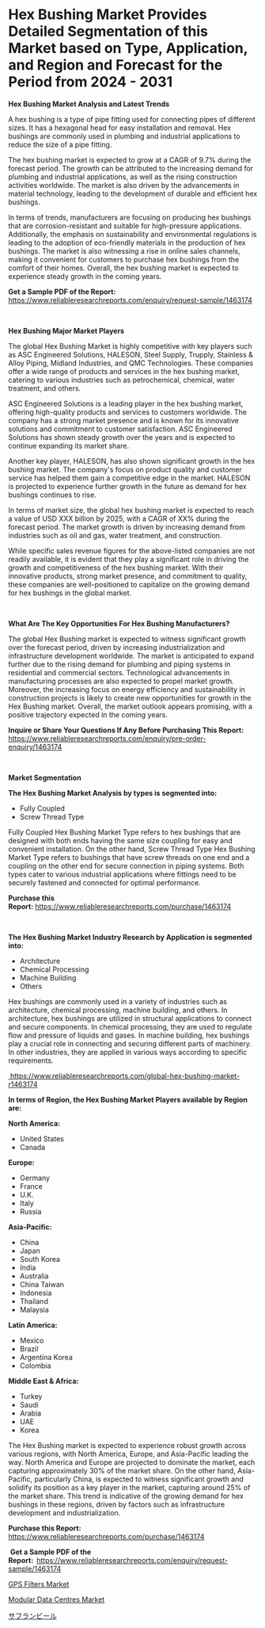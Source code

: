 <p><h1>Hex Bushing Market Provides Detailed Segmentation of this Market based on Type, Application, and Region and Forecast for the Period from 2024 - 2031</h1></p><p><strong>Hex Bushing Market Analysis and Latest Trends</strong></p>
<p><p>A hex bushing is a type of pipe fitting used for connecting pipes of different sizes. It has a hexagonal head for easy installation and removal. Hex bushings are commonly used in plumbing and industrial applications to reduce the size of a pipe fitting.</p><p>The hex bushing market is expected to grow at a CAGR of 9.7% during the forecast period. The growth can be attributed to the increasing demand for plumbing and industrial applications, as well as the rising construction activities worldwide. The market is also driven by the advancements in material technology, leading to the development of durable and efficient hex bushings.</p><p>In terms of trends, manufacturers are focusing on producing hex bushings that are corrosion-resistant and suitable for high-pressure applications. Additionally, the emphasis on sustainability and environmental regulations is leading to the adoption of eco-friendly materials in the production of hex bushings. The market is also witnessing a rise in online sales channels, making it convenient for customers to purchase hex bushings from the comfort of their homes. Overall, the hex bushing market is expected to experience steady growth in the coming years.</p></p>
<p><strong>Get a Sample PDF of the Report:&nbsp;</strong> <a href="https://www.reliableresearchreports.com/enquiry/request-sample/1463174">https://www.reliableresearchreports.com/enquiry/request-sample/1463174</a></p>
<p>&nbsp;</p>
<p><strong>Hex Bushing Major Market Players</strong></p>
<p><p>The global Hex Bushing Market is highly competitive with key players such as ASC Engineered Solutions, HALESON, Steel Supply, Trupply, Stainless & Alloy Piping, Midland Industries, and QMC Technologies. These companies offer a wide range of products and services in the hex bushing market, catering to various industries such as petrochemical, chemical, water treatment, and others.</p><p>ASC Engineered Solutions is a leading player in the hex bushing market, offering high-quality products and services to customers worldwide. The company has a strong market presence and is known for its innovative solutions and commitment to customer satisfaction. ASC Engineered Solutions has shown steady growth over the years and is expected to continue expanding its market share.</p><p>Another key player, HALESON, has also shown significant growth in the hex bushing market. The company's focus on product quality and customer service has helped them gain a competitive edge in the market. HALESON is projected to experience further growth in the future as demand for hex bushings continues to rise.</p><p>In terms of market size, the global hex bushing market is expected to reach a value of USD XXX billion by 2025, with a CAGR of XX% during the forecast period. The market growth is driven by increasing demand from industries such as oil and gas, water treatment, and construction.</p><p>While specific sales revenue figures for the above-listed companies are not readily available, it is evident that they play a significant role in driving the growth and competitiveness of the hex bushing market. With their innovative products, strong market presence, and commitment to quality, these companies are well-positioned to capitalize on the growing demand for hex bushings in the global market.</p></p>
<p>&nbsp;</p>
<p><strong>What Are The Key Opportunities For Hex Bushing Manufacturers?</strong></p>
<p><p>The global Hex Bushing market is expected to witness significant growth over the forecast period, driven by increasing industrialization and infrastructure development worldwide. The market is anticipated to expand further due to the rising demand for plumbing and piping systems in residential and commercial sectors. Technological advancements in manufacturing processes are also expected to propel market growth. Moreover, the increasing focus on energy efficiency and sustainability in construction projects is likely to create new opportunities for growth in the Hex Bushing market. Overall, the market outlook appears promising, with a positive trajectory expected in the coming years.</p></p>
<p><strong>Inquire or Share Your Questions If Any Before Purchasing This Report:</strong> <a href="https://www.reliableresearchreports.com/enquiry/pre-order-enquiry/1463174">https://www.reliableresearchreports.com/enquiry/pre-order-enquiry/1463174</a></p>
<p>&nbsp;</p>
<p><strong>Market Segmentation</strong></p>
<p><strong>The Hex Bushing Market Analysis by types is segmented into:</strong></p>
<p><ul><li>Fully Coupled</li><li>Screw Thread Type</li></ul></p>
<p><p>Fully Coupled Hex Bushing Market Type refers to hex bushings that are designed with both ends having the same size coupling for easy and convenient installation. On the other hand, Screw Thread Type Hex Bushing Market Type refers to bushings that have screw threads on one end and a coupling on the other end for secure connection in piping systems. Both types cater to various industrial applications where fittings need to be securely fastened and connected for optimal performance.</p></p>
<p><strong>Purchase this Report:&nbsp;</strong><a href="https://www.reliableresearchreports.com/purchase/1463174">https://www.reliableresearchreports.com/purchase/1463174</a></p>
<p>&nbsp;</p>
<p><strong>The Hex Bushing Market Industry Research by Application is segmented into:</strong></p>
<p><ul><li>Architecture</li><li>Chemical Processing</li><li>Machine Building</li><li>Others</li></ul></p>
<p><p>Hex bushings are commonly used in a variety of industries such as architecture, chemical processing, machine building, and others. In architecture, hex bushings are utilized in structural applications to connect and secure components. In chemical processing, they are used to regulate flow and pressure of liquids and gases. In machine building, hex bushings play a crucial role in connecting and securing different parts of machinery. In other industries, they are applied in various ways according to specific requirements.</p></p>
<p><a href="https://www.reliableresearchreports.com/global-hex-bushing-market-r1463174">&nbsp;https://www.reliableresearchreports.com/global-hex-bushing-market-r1463174</a></p>
<p><strong>In terms of Region, the Hex Bushing Market Players available by Region are:</strong></p>
<p>
    <p> <strong> North America: </strong>
        <ul>
            <li>United States</li>
            <li>Canada</li>
        </ul>
        </p> 
    <p> <strong> Europe: </strong>
        <ul>
            <li>Germany</li>
            <li>France</li>
            <li>U.K.</li>
            <li>Italy</li>
            <li>Russia</li>
        </ul>
        </p> 
    <p> <strong> Asia-Pacific: </strong>
        <ul>
            <li>China</li>
            <li>Japan</li>
            <li>South Korea</li>
            <li>India</li>
            <li>Australia</li>
            <li>China Taiwan</li>
            <li>Indonesia</li>
            <li>Thailand</li>
            <li>Malaysia</li>
        </ul>
        </p> 
    <p> <strong> Latin America: </strong>
        <ul>
            <li>Mexico</li>
            <li>Brazil</li>
            <li>Argentina Korea</li>
            <li>Colombia</li>
        </ul>
        </p> 
    <p> <strong> Middle East & Africa: </strong>
        <ul>
            <li>Turkey</li>
            <li>Saudi</li>
            <li>Arabia</li>
            <li>UAE</li>
            <li>Korea</li>
        </ul>
    </p>
    </p>
<p><p>The Hex Bushing market is expected to experience robust growth across various regions, with North America, Europe, and Asia-Pacific leading the way. North America and Europe are projected to dominate the market, each capturing approximately 30% of the market share. On the other hand, Asia-Pacific, particularly China, is expected to witness significant growth and solidify its position as a key player in the market, capturing around 25% of the market share. This trend is indicative of the growing demand for hex bushings in these regions, driven by factors such as infrastructure development and industrialization.</p></p>
<p><strong>Purchase this Report: </strong><a href="https://www.reliableresearchreports.com/purchase/1463174">https://www.reliableresearchreports.com/purchase/1463174</a></p>
<p>&nbsp;<strong>Get a Sample PDF of the Report:&nbsp;&nbsp;</strong><a href="https://www.reliableresearchreports.com/enquiry/request-sample/1463174">https://www.reliableresearchreports.com/enquiry/request-sample/1463174</a></p>
<p><strong></strong></p>
<p><p><a href="https://www.linkedin.com/pulse/gps-filters-market-exploring-share-trends-future-growth-meouc?trackingId=ZFd9z9R6PuZA5DkQ%2FzzXig%3D%3D">GPS Filters Market</a></p><p><a href="https://www.linkedin.com/pulse/modular-data-centres-market-trends-forecast-competitive-analysis-q6m3c?trackingId=1uxl%2F1CylDci2I4NFggX%2BA%3D%3D">Modular Data Centres Market</a></p><p><a href="https://github.com/ppmazlotr77499/Market-Research-Report-List-1/blob/main/964175730780.md">サフランビール</a></p></p>